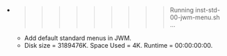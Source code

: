 * >>>>>>>>> Running inst-std-00-jwm-menu.sh ...
  * Add default standard menus in JWM.
  * Disk size = 3189476K. Space Used = 4K. Runtime = 00:00:00:00.
